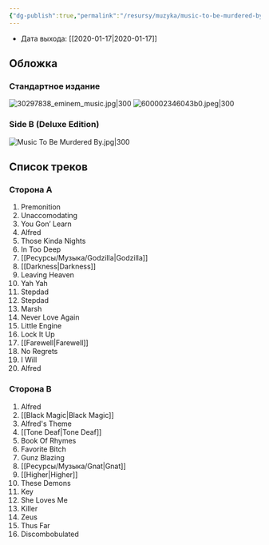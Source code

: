```yaml
---
{"dg-publish":true,"permalink":"/resursy/muzyka/music-to-be-murdered-by/","tags":["Музыка"]}
---
```


- Дата выхода: [[2020-01-17\|2020-01-17]]
## Обложка
### Стандартное издание
 ![30297838_eminem_music.jpg|300](/img/user/%D0%90%D1%80%D1%85%D0%B8%D0%B2/%D0%9A%D1%8D%D1%88/30297838_eminem_music.jpg) ![600002346043b0.jpeg|300](/img/user/%D0%90%D1%80%D1%85%D0%B8%D0%B2/%D0%9A%D1%8D%D1%88/600002346043b0.jpeg)
### Side B (Deluxe Edition)
![Music To Be Murdered By.jpg|300](/img/user/%D0%90%D1%80%D1%85%D0%B8%D0%B2/%D0%9A%D1%8D%D1%88/Music%20To%20Be%20Murdered%20By.jpg)
## Список треков 
### Сторона A
1. Premonition 
2. Unaccomodating 
3. You Gon’ Learn 
4. Alfred 
5. Those Kinda Nights 
6. In Too Deep 
7. [[Ресурсы/Музыка/Godzilla\|Godzilla]] 
8. [[Darkness\|Darkness]] 
9. Leaving Heaven 
10. Yah Yah
11. Stepdad
12. Stepdad
13. Marsh
14. Never Love Again 
15. Little Engine 
16. Lock It Up 
17. [[Farewell\|Farewell]] 
18. No Regrets
19. I Will
20. Alfred
### Сторона B 
1. Alfred 
2. [[Black Magic\|Black Magic]]
3. Alfred's Theme
4. [[Tone Deaf\|Tone Deaf]] 
5. Book Of Rhymes 
6. Favorite Bitch
7. Gunz Blazing 
8. [[Ресурсы/Музыка/Gnat\|Gnat]] 
9. [[Higher\|Higher]]
10. These Demons 
11. Key 
12. She Loves Me
13. Killer 
14. Zeus 
15. Thus Far 
16. Discombobulated
